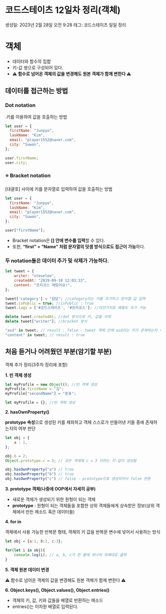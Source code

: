 # 코드스테이츠 12일차 정리(객체)

생성일: 2023년 2월 28일 오전 9:28
태그: 코드스테이츠 일일 정리

# 객체

- 데이터와 함수의 집합
- 키-값 쌍으로 구성되어 있다.
- **⚠️ 함수로 넘어온 객체의 값을 변경해도 원본 객체가 함께 변한다 ⚠️**

## 데이터를 접근하는 방법

### Dot notation

.키를 이용하여 값을 호출하는 방법

```jsx
let user = {
  firstName: "Junpyo",
  laskName: "Kim",
  email: "player1552@naver.com",
  city: "Suwon",
};

user.firstName;
user.city;
```

### ⭐ Bracket notation

[대괄호] 사이에 키를 문자열로 입력하여 값을 호출하는 방법

```jsx
let user = {
  firstName: "Junpyo",
  laskName: "Kim",
  email: "player1552@naver.com",
  city: "Suwon",
};

user["firstName"];

```

- Bracket notation은 **[] 안에 변수를 입력**할 수 있다.
- 또한, **“first” + “Name” 처럼 문자열의 덧셈 방식으로도 접근이 가능**하다.

### 두 notation들은 데이터 추가 및 삭제가 가능하다.

```jsx
let tweet = {
    writer: "stevelee",
    createdAt: "2019-09-10 12:03:33",
    content: "프리코스 재밌어요!",
};

tweet['category'] = "잡담"; //category라는 키를 추가하고 문자열 값 입력
tweet.isPublic = true; //isPublic : true
tweet.tags = ['#코드스테이츠', '#프리코스']; //마찬가지로 배열도 추가 가능

delete tweet.createdAt; //dot 방식으로 키, 값을 삭제
delete tweet["writer"]; //bracket 방식

"asd" in tweet; // result : false - tweet 객체 안에 asd라는 키가 존재하는지 여부
"content" in tweet; // result : true
```

## 처음 듣거나 어려웠던 부분(암기할 부분)

객체 추가 정리(3주차 정리에 포함)

**1. 빈 객체 생성**

```jsx
let myProfile = new Object(); //빈 객체 생성
myProfile.firstName = "김";
myProfile["secondName"] = "준표";

let myProfile = {}; //빈 객체 생성
```

**2. hasOwnProperty()**

**prototype 속성**으로 생성된 키를 제외하고 객체 스스로가 만들어낸 키들 중에 존재하는지의 여부 판단

```jsx
let obj = {
	a : 1,
};

obj.b = 2;
Object.prototype.c = 3; // 모든 객체에 c = 3 이라는 키-값이 생성됨

obj.hasOwnProperty("a") // true
obj.hasOwnProperty("b") // true
obj.hasOwnProperty("c") // false - prototype으로 생성되어서 false 반환
```

**3. prototype 객체(나중에 OOP에서 자세히 공부)**
- 새로운 객체가 생성되기 위한 원형이 되는 객체
- **prototype** : 원형이 되는 객체들을 포함한 상위 객체들에게 상속받은 정보(상위 객체에서 만든 메소드 혹은 데이터들)

**4. for in**

객체에서 사용 가능한 반복문 형태, 객체의 키 값을 반복문 변수에 넣어서 사용하는 방식

```jsx
let obj = {a:1, b:2, c:3};

for(let i in obj){
	console.log(i); // a, b, c가 한 줄에 하나씩 차례대로 출력
}
```

**5. 객체 원본 데이터 변경**

⚠️ 함수로 넘어온 객체의 값을 변경해도 원본 객체가 함께 변한다 ⚠️

**6. Object.keys(), Object.values(), Object.entries()**
- 객체의 키, 값, 키와 값들을 배열로 반환하는 메소드
- entries()는 이차원 배열로 입력된다.